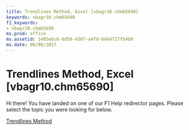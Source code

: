 ```yaml
---
title: Trendlines Method, Excel [vbagr10.chm65690]
keywords: vbagr10.chm65690
f1_keywords:
- vbagr10.chm65690
ms.prod: office
ms.assetid: 1485ebc6-6d50-4367-a4f0-6d44727fb4b0
ms.date: 06/08/2017
---
```



# Trendlines Method, Excel [vbagr10.chm65690]

Hi there! You have landed on one of our F1 Help redirector pages. Please select the topic you were looking for below.

[Trendlines Method](http://msdn.microsoft.com/library/2379333d-1cca-bd04-2dec-170bd5d40f67%28Office.15%29.aspx)

